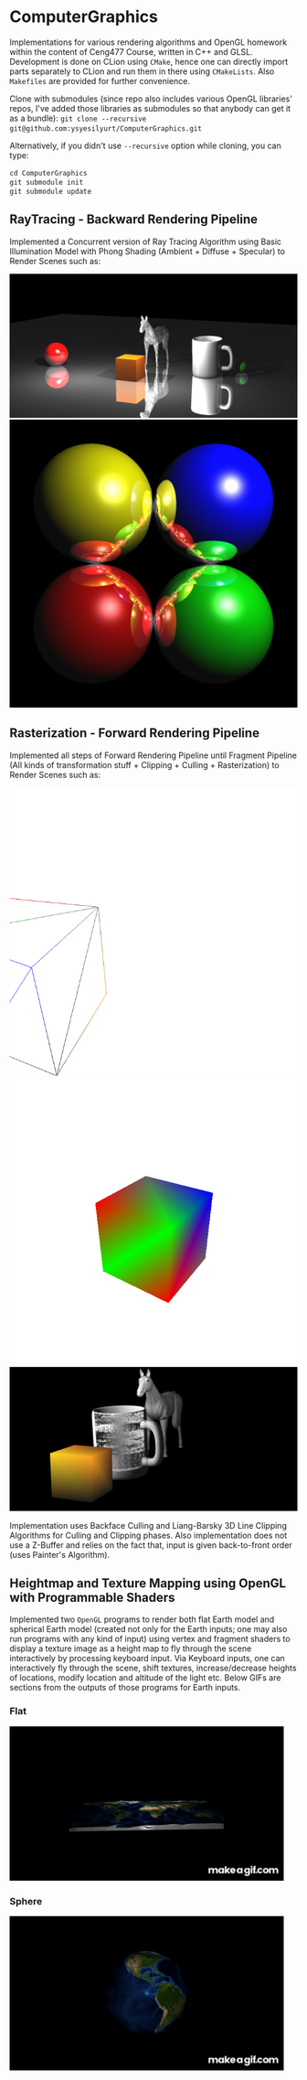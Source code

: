 # ComputerGraphics
Implementations for various rendering algorithms and OpenGL homework within the content of Ceng477 Course, written in C++ and GLSL. Development is done on CLion using `CMake`, hence one can directly import parts separately to CLion and run them in there using `CMakeLists`. Also `Makefiles` are provided for further convenience.

Clone with submodules (since repo also includes various OpenGL libraries' repos, I've added those libraries as submodules so that anybody can get it as a bundle):
`git clone --recursive git@github.com:ysyesilyurt/ComputerGraphics.git`

Alternatively, if you didn't use `--recursive` option while cloning, you can type:
```
cd ComputerGraphics
git submodule init
git submodule update
```

## RayTracing - Backward Rendering Pipeline
Implemented a Concurrent version of Ray Tracing Algorithm using Basic Illumination Model with Phong Shading (Ambient + Diffuse + Specular) to Render Scenes such as:

![RT-1](images/RT-1.jpg)
![RT-2](images/RT-2.jpg)

## Rasterization - Forward Rendering Pipeline
Implemented all steps of Forward Rendering Pipeline until Fragment Pipeline (All kinds of transformation stuff + Clipping + Culling + Rasterization) to Render Scenes such as:

![FRP-1](images/FRP-1.png)
![FRP-2](images/FRP-2.png)
![FRP-3](images/FRP-3.png)

Implementation uses Backface Culling and Liang-Barsky 3D Line Clipping Algorithms for Culling and Clipping phases. Also implementation does not use a Z-Buffer and relies on the fact that, input is given back-to-front order (uses Painter's Algorithm).

## Heightmap and Texture Mapping using OpenGL with Programmable Shaders
Implemented two `OpenGL` programs to render both flat Earth model and spherical Earth model (created not only for the Earth inputs; one may also run programs with any kind of input) using vertex and fragment shaders to display a texture image as a height map to fly through the scene interactively by processing keyboard input. Via Keyboard inputs, one can interactively fly through the scene, shift textures, increase/decrease heights of locations, modify location and altitude of the light etc. Below GIFs are sections from the outputs of those programs for Earth inputs.

### Flat
![flat_earth](images/flat_earth.gif)


### Sphere
![spherical_earth](images/spherical_earth.gif)

